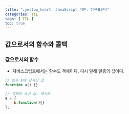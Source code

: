 ```yaml
---
title: ":yellow_heart: JavaScript 기본: 정규표현식"
categories: TIL
tags: [ TIL ]
toc: true
---
```


## 값으로서의 함수와 콜백

### 값으로서의 함수

- 자바스크립트에서는 함수도 객체이다. 다시 말해 일종의 값이다.

```javascript
// 변수 a에 담겨진 값
function a() {}

// 객체의 속성 값: 메서드
a = {
    b:function(){}
};
```


